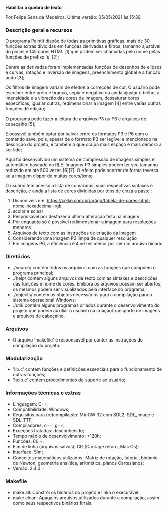**Habilitar a quebra de texto**

Por Felipe Sena de Medeiros.
Última versão: 05/05/2021 às 15:39

### Descrição geral e recursos

O programa PaintIt dispõe de todas as primitivas gráficas, mais de 30 funções extras divididas em funções derivadas e filtros, tamanho ajustável do pincel e 145 cores HTML [1] que podem ser chamadas pelo nome pelas funções de prefixo 's' [2];

Dentre as derivadas foram implementadas funções de desenhos de elipses e curvas, rotação e inversão de imagens, preenchimento global e a função undo [3];

Os filtros de imagem variam de efeitos a correções de cor. O usuário pode escolher entre preto e branco, sépia e negativo ou ainda ajustar o brilho, a intensidade e a vibração das cores da imagem, dessaturar cores específicas, igualar outras, redimensionar a imagem [4] entre várias outras funções de edição;

O programa pode fazer a leitura de arquivos P3 ou P6 e arquivos de cabeçalho [5];

É possível também optar por salvar entre os formatos P3 e P6 com o comando save, pois, apesar de o formato P3 ser legível e mencionado na descrição do projeto, é também o que ocupa mais espaço e mais demora a ser lido;

Aqui foi desenvolvido um sistema de compressão de imagens simples e automático baseado no RLE. Imagens P3 simples podem ter seu tamanho reduzido em até 500 vezes [6][7]. O efeito pode ocorrer de forma reversa se a imagem dispor de muitas cores/tons;

O usuário tem acesso a lista de comandos, suas respectivas sintaxes e descrição, e ainda a lista de cores divididas por tons de cinza a pastel;

1. Disponíveis em: <https://celke.com.br/artigo/tabela-de-cores-html-nome-hexadecimal-rgb>
2. scolor e sclear
3. Responsável por desfazer a última alteração feita na imagem
4. Por enquanto só é possível redimensionar a imagem para resoluções menores
5. Arquivos de texto com as instruções de criação da imagem
6. Considerando uma imagem P3 limpa de qualquer resolução
7. Em imagens P6, a eficiência é 4 vezes menor por ser um arquivo binário

### Diretórios

* ./source/ contém todos os arquivos com as funções que compõem o programa principal;
* ./help/ contém alguns arquivos de texto com as sintaxes e descrições das funções e nome de cores. Embora os arquivos possam ser abertos, os mesmos podem ser visualizados pela interface do programa;
* ./objects/ contém os objetos necessários para a compilação para o sistema operacional Windows;
* ./util/ contém alguns programas criados durante o desenvolvimento do projeto que podem auxiliar o usuário na criação/transporte de imagens e arquivos de cabeçalho.

### Arquivos

* O arquivo 'makefile' é responsável por conter as instruções de compilação do projeto.
	
### Modularização

* 'lib.c' contém funções e definições essenciais para o funcionamento de outras funções;
* 'help.c' contém procedimentos de suporte ao usuário;
	
### Informações técnicas e extras

* Linguagem: C++;
* Compatibilidade: Windows;
* Requisitos para (re)compilação: MinGW 32 com SDL2, SDL_Image e SDL_TTF;
* Compiladores: c++, g++;
* Exceções tratadas: desconhecido;
* Tempo médio de desenvolvimento: +120h;
* Funções: 60 +;
* Fim de linha (arquivos salvos): CR (Carriage return, Mac Os);
* Interface: Sim;
* Conceitos matemáticos utilizados: Matriz de rotação, fatorial, binômio de Newton, geometria analítica, aritmética, planos Cartesianos;
* Versão: 2.4.0 +
	
### Makefile

* make all: Constrói os binários do projeto e linka o executável.
* make clean: Apaga os arquivos utilizados durante a compilação, assim como seus respectivos binários finais.

